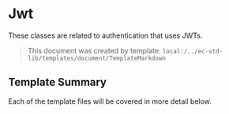 [//]: # ( =====preserve===== start-Introduction ===== )
# Jwt

These classes are related to authentication that uses JWTs.

[//]: # ( =====preserve===== end-Introduction ===== )

> This document was created by template: `local:/../ec-std-lib/templates/document/TemplateMarkdown`

<a name="template-summary"></a>
## Template Summary

Each of the template files will be covered in more detail below.

